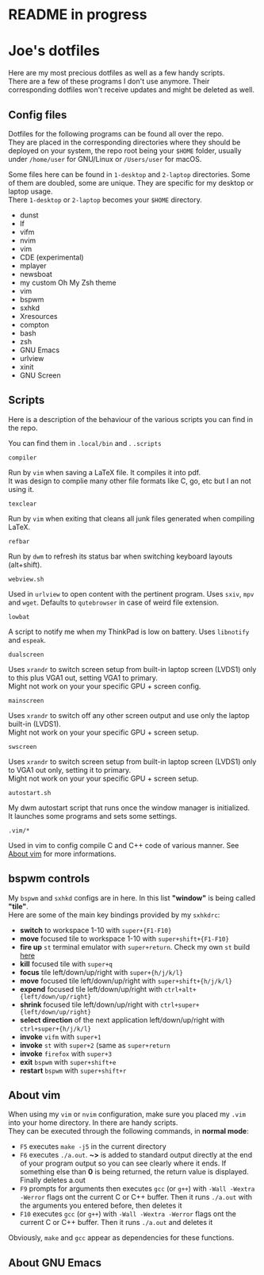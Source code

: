 # README in progress
#  Joe's dotfiles
Here are my most precious dotfiles as well as a few handy scripts.  
There are a few of these programs I don't use anymore. Their corresponding dotfiles won't receive updates and might be deleted as well.

## Config files

Dotfiles for the following programs can be found all over the repo.  
They are placed in the corresponding directories where they should be deployed on your system, the repo root being your `$HOME` folder, usually under `/home/user` for GNU/Linux or `/Users/user` for macOS.

Some files here can be found in `1-desktop` and `2-laptop` directories. Some of them are doubled, some are unique. They are specific for my desktop or laptop usage.  
There `1-desktop` or `2-laptop` becomes your `$HOME` directory.

+ dunst  
+ lf
+ vifm
+ nvim
+ vim
+ CDE (experimental)
+ mplayer
+ newsboat
+ my custom Oh My Zsh theme
+ vim
+ bspwm
+ sxhkd
+ Xresources
+ compton
+ bash
+ zsh
+ GNU Emacs
+ urlview
+ xinit
+ GNU Screen

## Scripts

Here is a description of the behaviour of the various scripts you can find in the repo.

You can find them in `.local/bin` and .
`.scripts`

`compiler`

Run by `vim` when saving a LaTeX file. It compiles it into pdf.  
It was design to complie many other file formats like C, go, etc but I an not using it.

`texclear`

Run by `vim` when exiting that cleans all junk files generated when compiling LaTeX.

`refbar`

Run by `dwm` to refresh its status bar when switching keyboard layouts (alt+shift).

`webview.sh`

Used in `urlview` to open content with the pertinent program. Uses `sxiv`, `mpv` and `wget`. Defaults to `qutebrowser` in case of weird file extension.

`lowbat`

A script to notify me when my ThinkPad is low on battery. Uses `libnotify` and `espeak`.

`dualscreen`

Uses `xrandr` to switch screen setup from built-in laptop screen (LVDS1) only to this plus VGA1 out, setting VGA1 to primary.  
Might not work on your your specific GPU + screen config.

`mainscreen`

Uses `xrandr` to switch off any other screen output and use only the laptop built-in (LVDS1).  
Might not work on your your specific GPU + screen setup.

`swscreen`

Uses `xrandr` to switch screen setup from built-in laptop screen (LVDS1) only to VGA1 out only, setting it to primary.  
Might not work on your your specific GPU + screen setup.

`autostart.sh`

My dwm autostart script that runs once the window manager is initialized.  
It launches some programs and sets some settings.

`.vim/*`

Used in vim to config compile C and C++ code of various manner. See [About vim](https://github.com/JozanLeClerc/dotfiles#about-vim) for more informations.

## bspwm controls

My `bspwm` and `sxhkd` configs are in here. In this list **"window"** is being called **"tile"**.  
Here are some of the main key bindings provided by my `sxhkdrc`:
+ **switch** to workspace 1-10 with `super+{F1-F10}`
+ **move** focused tile to workspace 1-10 with `super+shift+{F1-F10}`
+ **fire up** `st` terminal emulator with `super+return`. Check my own `st` build [here](https://github.com/JozanLeClerc/st-laptop)
+ **kill** focused tile with `super+q`
+ **focus** tile left/down/up/right with `super+{h/j/k/l}`
+ **move** focused tile left/down/up/right with `super+shift+{h/j/k/l}`
+ **expend** focused tile left/down/up/right with `ctrl+alt+{left/down/up/right}`
+ **shrink** focused tile left/down/up/right with `ctrl+super+{left/down/up/right}`
+ **select direction** of the next application left/down/up/right with `ctrl+super+{h/j/k/l}`
+ **invoke** `vifm` with `super+1`
+ **invoke** `st` with `super+2` (same as `super+return`
+ **invoke** `firefox` with `super+3`
+ **exit** `bspwm` with `super+shift+e`
+ **restart** `bspwm` with `super+shift+r`

## About vim

When using my `vim` or `nvim` configuration, make sure you placed my `.vim` into your home directory. In there are handy scripts.  
They can be executed through the following commands, in **normal mode**:


+ `F5` executes `make -j5` in the current directory
+ `F6` executes `./a.out`. **~>** is added to standard output directly at the end of your program output so you can see clearly where it ends. If something else than **0** is being returned, the return value is displayed. Finally deletes a.out
+ `F9` prompts for arguments then executes `gcc` (or `g++`) with `-Wall -Wextra -Werror` flags ont the current C or C++ buffer. Then it runs `./a.out` with the arguments you entered before, then deletes it
+ `F10` executes `gcc` (or `g++`) with `-Wall -Wextra -Werror` flags ont the current C or C++ buffer. Then it runs `./a.out` and deletes it

Obviously, `make` and `gcc` appear as dependencies for these functions.

## About GNU Emacs